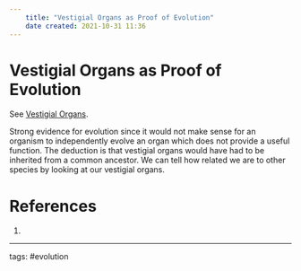 ```yaml
---
	title: "Vestigial Organs as Proof of Evolution"
	date created: 2021-10-31 11:36
---
```

# Vestigial Organs as Proof of Evolution

See [Vestigial Organs](Vestigial%20Organs.md).

Strong evidence for evolution since it would not make sense for an organism to independently evolve an organ which does not provide a useful function. The deduction is that vestigial organs would have had to be inherited from a common ancestor. We can tell how related we are to other species by looking at our vestigial organs.

# References
1. 

---
tags: #evolution 